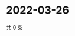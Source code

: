 # 2022-03-26

共 0 条

<!-- BEGIN WEIBO -->
<!-- 最后更新时间 Sat Mar 26 2022 17:14:05 GMT+0800 (China Standard Time) -->

<!-- END WEIBO -->
